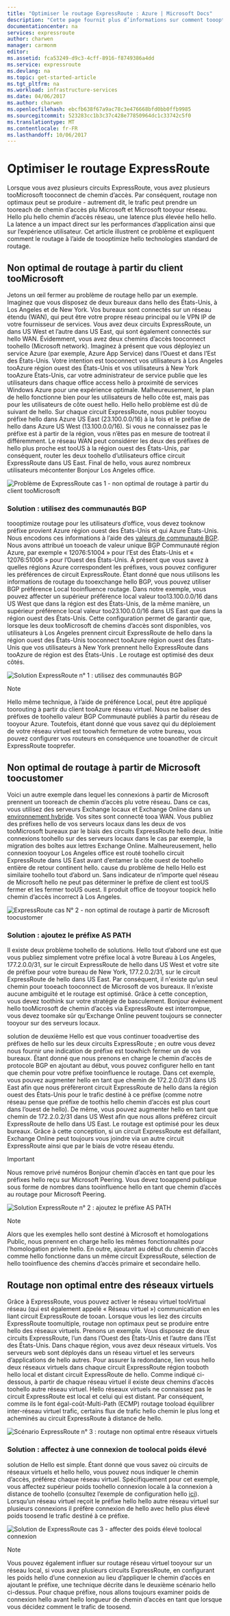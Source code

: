 ```yaml
---
title: "Optimiser le routage ExpressRoute : Azure | Microsoft Docs"
description: "Cette page fournit plus d’informations sur comment toooptimize routage lorsque vous avez plusieurs ExpressRoute des circuits qui se connecter entre Microsoft et votre réseau d’entreprise."
documentationcenter: na
services: expressroute
author: charwen
manager: carmonm
editor: 
ms.assetid: fca53249-d9c3-4cff-8916-f8749386a4dd
ms.service: expressroute
ms.devlang: na
ms.topic: get-started-article
ms.tgt_pltfrm: na
ms.workload: infrastructure-services
ms.date: 04/06/2017
ms.author: charwen
ms.openlocfilehash: ebcfb638f67a9ac78c3e476668bfd0bb0ffb9985
ms.sourcegitcommit: 523283cc1b3c37c428e77850964dc1c33742c5f0
ms.translationtype: MT
ms.contentlocale: fr-FR
ms.lasthandoff: 10/06/2017
---
```

# <a name="optimize-expressroute-routing"></a>Optimiser le routage ExpressRoute
Lorsque vous avez plusieurs circuits ExpressRoute, vous avez plusieurs tooMicrosoft tooconnect de chemin d’accès. Par conséquent, routage non optimaux peut se produire - autrement dit, le trafic peut prendre un tooreach de chemin d’accès plu Microsoft et Microsoft tooyour réseau. Hello plu hello chemin d’accès réseau, une latence plus élevée hello hello. La latence a un impact direct sur les performances d’application ainsi que sur l’expérience utilisateur. Cet article illustrent ce problème et expliquent comment le routage à l’aide de toooptimize hello technologies standard de routage.

## <a name="suboptimal-routing-from-customer-toomicrosoft"></a>Non optimal de routage à partir du client tooMicrosoft
Jetons un œil fermer au problème de routage hello par un exemple. Imaginez que vous disposez de deux bureaux dans hello des États-Unis, à Los Angeles et de New York. Vos bureaux sont connectés sur un réseau étendu (WAN), qui peut être votre propre réseau principal ou le VPN IP de votre fournisseur de services. Vous avez deux circuits ExpressRoute, un dans US West et l’autre dans US East, qui sont également connectés sur hello WAN. Évidemment, vous avez deux chemins d’accès tooconnect toohello (Microsoft network). Imaginez à présent que vous déployiez un service Azure (par exemple, Azure App Service) dans l’Ouest et dans l’Est des États-Unis. Votre intention est tooconnect vos utilisateurs à Los Angeles tooAzure région ouest des États-Unis et vos utilisateurs à New York tooAzure États-Unis, car votre administrateur de service publie que les utilisateurs dans chaque office access hello à proximité de services Windows Azure pour une expérience optimale. Malheureusement, le plan de hello fonctionne bien pour les utilisateurs de hello côte est, mais pas pour les utilisateurs de côte ouest hello. Hello hello problème est dû de suivant de hello. Sur chaque circuit ExpressRoute, nous publier tooyou préfixe hello dans Azure US East (23.100.0.0/16) à la fois et le préfixe de hello dans Azure US West (13.100.0.0/16). Si vous ne connaissez pas le préfixe est à partir de la région, vous n’êtes pas en mesure de tootreat il différemment. Le réseau WAN peut considérer les deux des préfixes de hello plus proche est tooUS à la région ouest des États-Unis, par conséquent, router les deux toohello d’utilisateurs office circuit ExpressRoute dans US East. Final de hello, vous aurez nombreux utilisateurs mécontenter Bonjour Los Angeles office.

![Problème de ExpressRoute cas 1 - non optimal de routage à partir du client tooMicrosoft](./media/expressroute-optimize-routing/expressroute-case1-problem.png)

### <a name="solution-use-bgp-communities"></a>Solution : utilisez des communautés BGP
toooptimize routage pour les utilisateurs d’office, vous devez tooknow préfixe provient Azure région ouest des États-Unis et qui Azure États-Unis. Nous encodons ces informations à l’aide des [valeurs de communauté BGP](expressroute-routing.md). Nous avons attribué un tooeach de valeur unique BGP Communauté région Azure, par exemple « 12076:51004 » pour l’Est des États-Unis et « 12076:51006 » pour l’Ouest des États-Unis. À présent que vous savez à quelles régions Azure correspondent les préfixes, vous pouvez configurer les préférences de circuit ExpressRoute. Étant donné que nous utilisons les informations de routage du tooexchange hello BGP, vous pouvez utiliser BGP préférence Local tooinfluence routage. Dans notre exemple, vous pouvez affecter un supérieur préférence local valeur too13.100.0.0/16 dans US West que dans la région est des États-Unis, de la même manière, un supérieur préférence local valeur too23.100.0.0/16 dans US East que dans la région ouest des États-Unis. Cette configuration permet de garantir que, lorsque les deux tooMicrosoft de chemins d’accès sont disponibles, vos utilisateurs à Los Angeles prennent circuit ExpressRoute de hello dans la région ouest des États-Unis tooconnect tooAzure région ouest des États-Unis que vos utilisateurs à New York prennent hello ExpressRoute dans tooAzure de région est des États-Unis . Le routage est optimisé des deux côtés. 

![Solution ExpressRoute n° 1 : utilisez des communautés BGP](./media/expressroute-optimize-routing/expressroute-case1-solution.png)

> [!NOTE]
> Hello même technique, à l’aide de préférence Local, peut être appliqué toorouting à partir du client tooAzure réseau virtuel. Nous ne baliser des préfixes de toohello valeur BGP Communauté publiés à partir du réseau de tooyour Azure. Toutefois, étant donné que vous savez qui du déploiement de votre réseau virtuel est toowhich fermeture de votre bureau, vous pouvez configurer vos routeurs en conséquence une tooanother de circuit ExpressRoute tooprefer.
>
>

## <a name="suboptimal-routing-from-microsoft-toocustomer"></a>Non optimal de routage à partir de Microsoft toocustomer
Voici un autre exemple dans lequel les connexions à partir de Microsoft prennent un tooreach de chemin d’accès plu votre réseau. Dans ce cas, vous utilisez des serveurs Exchange locaux et Exchange Online dans un [environnement hybride](https://technet.microsoft.com/library/jj200581%28v=exchg.150%29.aspx). Vos sites sont connecté tooa WAN. Vous publiez des préfixes hello de vos serveurs locaux dans les deux de vos tooMicrosoft bureaux par le biais des circuits ExpressRoute hello deux. Initie connexions toohello sur des serveurs locaux dans le cas par exemple, la migration des boîtes aux lettres Exchange Online. Malheureusement, hello connexion tooyour Los Angeles office est routé toohello circuit ExpressRoute dans US East avant d’entamer la côte ouest de toohello entière de retour continent hello. cause du problème de hello Hello est similaire toohello tout d’abord un. Sans indicateur de n’importe quel réseau de Microsoft hello ne peut pas déterminer le préfixe de client est tooUS fermer et les fermer tooUS ouest. Il produit office de tooyour toopick hello chemin d’accès incorrect à Los Angeles.

![ExpressRoute cas N° 2 - non optimal de routage à partir de Microsoft toocustomer](./media/expressroute-optimize-routing/expressroute-case2-problem.png)

### <a name="solution-use-as-path-prepending"></a>Solution : ajoutez le préfixe AS PATH
Il existe deux problème toohello de solutions. Hello tout d’abord une est que vous publiez simplement votre préfixe local à votre Bureau à Los Angeles, 177.2.0.0/31, sur le circuit ExpressRoute de hello dans US West et votre site de préfixe pour votre bureau de New York, 177.2.0.2/31, sur le circuit ExpressRoute de hello dans US East. Par conséquent, il n'existe qu’un seul chemin pour tooeach tooconnect de Microsoft de vos bureaux. Il n’existe aucune ambiguïté et le routage est optimisé. Grâce à cette conception, vous devez toothink sur votre stratégie de basculement. Bonjour événement hello tooMicrosoft de chemin d’accès via ExpressRoute est interrompue, vous devez toomake sûr qu’Exchange Online peuvent toujours se connecter tooyour sur des serveurs locaux. 

solution de deuxième Hello est que vous continuer tooadvertise des préfixes de hello sur les deux circuits ExpressRoute ; en outre vous devez nous fournir une indication de préfixe est toowhich fermer un de vos bureaux. Étant donné que nous prenons en charge le chemin d’accès de protocole BGP en ajoutant au début, vous pouvez configurer hello en tant que chemin pour votre préfixe tooinfluence le routage. Dans cet exemple, vous pouvez augmenter hello en tant que chemin de 172.2.0.0/31 dans US East afin que nous préfèreront circuit ExpressRoute de hello dans la région ouest des États-Unis pour le trafic destiné à ce préfixe (comme notre réseau pense que préfixe de toothis hello chemin d’accès est plus court dans l’ouest de hello). De même, vous pouvez augmenter hello en tant que chemin de 172.2.0.2/31 dans US West afin que nous allons préférez circuit ExpressRoute de hello dans US East. Le routage est optimisé pour les deux bureaux. Grâce à cette conception, si un circuit ExpressRoute est défaillant, Exchange Online peut toujours vous joindre via un autre circuit ExpressRoute ainsi que par le biais de votre réseau étendu. 

> [!IMPORTANT]
> Nous remove privé numéros Bonjour chemin d’accès en tant que pour les préfixes hello reçu sur Microsoft Peering. Vous devez tooappend publique sous forme de nombres dans tooinfluence hello en tant que chemin d’accès au routage pour Microsoft Peering.
> 
> 

![Solution ExpressRoute n° 2 : ajoutez le préfixe AS PATH](./media/expressroute-optimize-routing/expressroute-case2-solution.png)

> [!NOTE]
> Alors que les exemples hello sont destiné à Microsoft et homologations Public, nous prennent en charge hello les mêmes fonctionnalités pour l’homologation privée hello. En outre, ajoutant au début du chemin d’accès comme hello fonctionne dans un même circuit ExpressRoute, sélection de hello tooinfluence des chemins d’accès primaire et secondaire hello.
> 
> 

## <a name="suboptimal-routing-between-virtual-networks"></a>Routage non optimal entre des réseaux virtuels
Grâce à ExpressRoute, vous pouvez activer le réseau virtuel tooVirtual réseau (qui est également appelé « Réseau virtuel ») communication en les liant circuit ExpressRoute de tooan. Lorsque vous les liez des circuits ExpressRoute toomultiple, routage non optimaux peut se produire entre hello des réseaux virtuels. Prenons un exemple. Vous disposez de deux circuits ExpressRoute, l’un dans l’Ouest des États-Unis et l’autre dans l’Est des États-Unis. Dans chaque région, vous avez deux réseaux virtuels. Vos serveurs web sont déployés dans un réseau virtuel et les serveurs d’applications de hello autres. Pour assurer la redondance, lien vous hello deux réseaux virtuels dans chaque circuit ExpressRoute région tooboth hello local et distant circuit ExpressRoute de hello. Comme indiqué ci-dessous, à partir de chaque réseau virtuel il existe deux chemins d’accès toohello autre réseau virtuel. Hello réseaux virtuels ne connaissez pas le circuit ExpressRoute est local et celui qui est distant. Par conséquent, comme ils le font égal-coût-Multi-Path (ECMP) routage tooload équilibrer inter-réseau virtuel trafic, certains flux de trafic hello chemin le plus long et acheminés au circuit ExpressRoute à distance de hello.

![Scénario ExpressRoute n° 3 : routage non optimal entre réseaux virtuels](./media/expressroute-optimize-routing/expressroute-case3-problem.png)

### <a name="solution-assign-a-high-weight-toolocal-connection"></a>Solution : affectez à une connexion de toolocal poids élevé
solution de Hello est simple. Étant donné que vous savez où circuits de réseaux virtuels et hello hello, vous pouvez nous indiquer le chemin d’accès, préférez chaque réseau virtuel. Spécifiquement pour cet exemple, vous affectez supérieur poids toohello connexion locale à la connexion à distance de toohello (consultez l’exemple de configuration hello [ici](expressroute-howto-linkvnet-arm.md#modify-a-virtual-network-connection)). Lorsqu’un réseau virtuel reçoit le préfixe hello hello autre réseau virtuel sur plusieurs connexions il préfère connexion de hello avec hello plus élevé poids toosend le trafic destiné à ce préfixe.

![Solution de ExpressRoute cas 3 - affecter des poids élevé toolocal connexion](./media/expressroute-optimize-routing/expressroute-case3-solution.png)

> [!NOTE]
> Vous pouvez également influer sur routage réseau virtuel tooyour sur un réseau local, si vous avez plusieurs circuits ExpressRoute, en configurant les poids hello d’une connexion au lieu d’appliquer le chemin d’accès en ajoutant le préfixe, une technique décrite dans le deuxième scénario hello ci-dessus. Pour chaque préfixe, nous allons toujours examiner poids de connexion hello avant hello longueur de chemin d’accès en tant que lorsque vous décidez comment le trafic de toosend.
>
>
